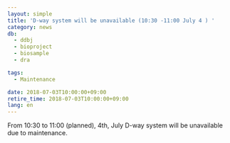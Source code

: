 ```yaml
---
layout: simple
title: 'D-way system will be unavailable (10:30 -11:00 July 4 ) '
category: news
db:
  - ddbj
  - bioproject
  - biosample
  - dra

tags:
  - Maintenance

date: 2018-07-03T10:00:00+09:00
retire_time: 2018-07-03T10:00:00+09:00
lang: en
---
```


<p>From 10:30 to 11:00 (planned), 4th, July D-way system will be unavailable due to maintenance.</p>
